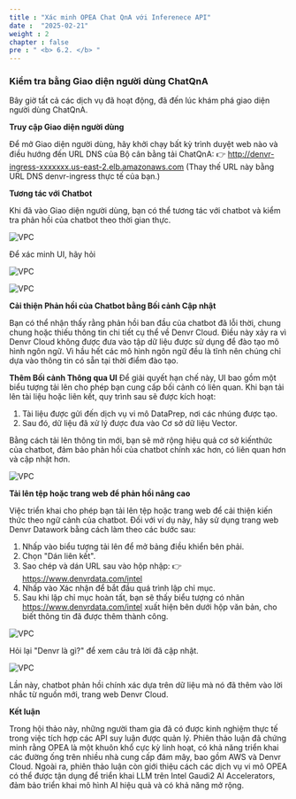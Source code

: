 ```yaml
---
title : "Xác minh OPEA Chat QnA với Inferenece API"
date :  "2025-02-21" 
weight : 2 
chapter : false
pre : " <b> 6.2. </b> "
---
```

### Kiểm tra bằng Giao diện người dùng ChatQnA
Bây giờ tất cả các dịch vụ đã hoạt động, đã đến lúc khám phá giao diện người dùng ChatQnA.

**Truy cập Giao diện người dùng**

Để mở Giao diện người dùng, hãy khởi chạy bất kỳ trình duyệt web nào và điều hướng đến URL DNS của Bộ cân bằng tải ChatQnA:
👉 http://denvr-ingress-xxxxxxx.us-east-2.elb.amazonaws.com
(Thay thế URL này bằng URL DNS denvr-ingress thực tế của bạn.)

**Tương tác với Chatbot**

Khi đã vào Giao diện người dùng, bạn có thể tương tác với chatbot và kiểm tra phản hồi của chatbot theo thời gian thực.

![VPC](/10000/images/5.fwd/image110.png)

Để xác minh UI, hãy hỏi

![VPC](/10000/images/5.fwd/image111.png)

![VPC](/10000/images/5.fwd/image112.png)

**Cải thiện Phản hồi của Chatbot bằng Bối cảnh Cập nhật**

Bạn có thể nhận thấy rằng phản hồi ban đầu của chatbot đã lỗi thời, chung chung hoặc thiếu thông tin chi tiết cụ thể về Denvr Cloud. Điều này xảy ra vì Denvr Cloud không được đưa vào tập dữ liệu được sử dụng để đào tạo mô hình ngôn ngữ. Vì hầu hết các mô hình ngôn ngữ đều là tĩnh nên chúng chỉ dựa vào thông tin có sẵn tại thời điểm đào tạo.

**Thêm Bối cảnh Thông qua UI**
Để giải quyết hạn chế này, UI bao gồm một biểu tượng tải lên cho phép bạn cung cấp bối cảnh có liên quan. Khi bạn tải lên tài liệu hoặc liên kết, quy trình sau sẽ được kích hoạt:

1. Tài liệu được gửi đến dịch vụ vi mô DataPrep, nơi các nhúng được tạo.
2. Sau đó, dữ liệu đã xử lý được đưa vào Cơ sở dữ liệu Vector.

Bằng cách tải lên thông tin mới, bạn sẽ mở rộng hiệu quả cơ sở kiến ​​thức của chatbot, đảm bảo phản hồi của chatbot chính xác hơn, có liên quan hơn và cập nhật hơn.

![VPC](/10000/images/5.fwd/image113.png)

**Tải lên tệp hoặc trang web để phản hồi nâng cao**

Việc triển khai cho phép bạn tải lên tệp hoặc trang web để cải thiện kiến ​​thức theo ngữ cảnh của chatbot. Đối với ví dụ này, hãy sử dụng trang web Denvr Datawork bằng cách làm theo các bước sau:

1. Nhấp vào biểu tượng tải lên để mở bảng điều khiển bên phải.
2. Chọn "Dán liên kết".
3. Sao chép và dán URL sau vào hộp nhập:
👉 https://www.denvrdata.com/intel
4. Nhấp vào Xác nhận để bắt đầu quá trình lập chỉ mục.
5. Sau khi lập chỉ mục hoàn tất, bạn sẽ thấy biểu tượng có nhãn https://www.denvrdata.com/intel xuất hiện bên dưới hộp văn bản, cho biết thông tin đã được thêm thành công.

![VPC](/10000/images/5.fwd/image114.png)

Hỏi lại "Denvr là gì?" để xem câu trả lời đã cập nhật.

![VPC](/10000/images/5.fwd/image115.png)

Lần này, chatbot phản hồi chính xác dựa trên dữ liệu mà nó đã thêm vào lời nhắc từ nguồn mới, trang web Denvr Cloud.

**Kết luận**

Trong hội thảo này, những người tham gia đã có được kinh nghiệm thực tế trong việc tích hợp các API suy luận được quản lý. Phiên thảo luận đã chứng minh rằng OPEA là một khuôn khổ cực kỳ linh hoạt, có khả năng triển khai các đường ống trên nhiều nhà cung cấp đám mây, bao gồm AWS và Denvr Cloud. Ngoài ra, phiên thảo luận còn giới thiệu cách các dịch vụ vi mô OPEA có thể được tận dụng để triển khai LLM trên Intel Gaudi2 AI Accelerators, đảm bảo triển khai mô hình AI hiệu quả và có khả năng mở rộng.